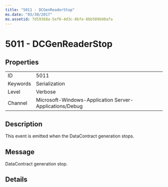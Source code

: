 ```yaml
---
title: "5011 - DCGenReaderStop"
ms.date: "03/30/2017"
ms.assetid: 7d59368a-5ef0-4d3c-8bfe-8bb509b90afa
---
```

# 5011 - DCGenReaderStop
## Properties  


|||  
|-|-|  
|ID|5011|  
|Keywords|Serialization|  
|Level|Verbose|  
|Channel|Microsoft-Windows-Application Server-Applications/Debug|  

## Description  
 This event is emitted when the DataContract generation stops.  

## Message  
 DataContract generation stop.  

## Details
